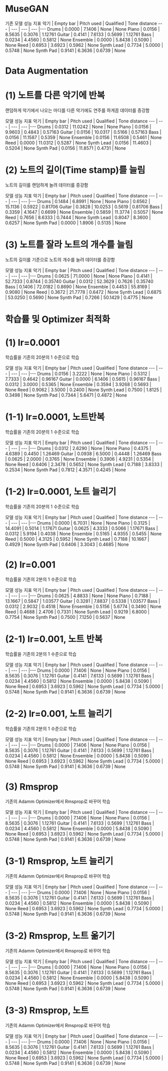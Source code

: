 # MuseGAN

기존 모델 성능 지표
악기 | Empty bar | Pitch used | Qualified | Tone distance
--- | --- | --- | --- |--- 
Drums | 0.0000 | 7.1406 | None | None
Piano | 0.0156 | 8.5635 | 0.3076 | 1.12761
Guitar | 0.4141 | 7.6133 | 0.5699 | 1.12761
Bass | 0.0234 | 4.4560 | 0.5812 | None
Ensemble | 0.0000 | 5.8438 | 0.5090 | None
Reed | 0.6953 | 3.6923 | 0.5962 | None
Synth Lead | 0.7734 | 5.0000 | 0.5748 | None
Synth Pad | 0.9141 | 6.3636 | 0.6739 | None

# Data Augmentation

# (1) 노트를 다른 악기에 반복
랜덤하게 악기에서 나오는 마디를 다른 악기에도 연주를 하게끔 데이터를 증강함

모델 성능 지표
악기 | Empty bar | Pitch used | Qualified | Tone distance
--- | --- | --- | --- |--- 
Drums | 0.0312 | 11.0242 | None | None
Piano | 0.0156 | 9.9603 | 0.4843 | 0.57163
Guitar | 0.0156 | 10.0317 | 0.5166 | 0.57163
Bass | 0.0156 | 11.1587 | 0.5359 | None
Ensemble | 0.0156 | 11.6508 | 0.5461 | None
Reed | 0.0000 | 11.0312 | 0.5287 | None
Synth Lead | 0.0156 | 11.4603 | 0.5204 | None
Synth Pad | 0.0156 | 11.8571 | 0.4731 | None

# (2) 노트의 길이(Time stamp)를 늘림
노트의 길이를 랜덤하게 늘려 데이터를 증강함

모델 성능 지표
악기 | Empty bar | Pitch used | Qualified | Tone distance
--- | --- | --- | --- |--- 
Drums | 0.1484 | 6.8991 | None | None
Piano | 0.6562 | 15.1136 | 0.5922 | 0.81706
Guitar | 0.3828 | 10.0253 | 0.5619 | 0.81706
Bass | 0.3359 | 4.1647 | 0.6699 | None
Ensemble | 0.5859 | 11.3774 | 0.5057 | None
Reed | 0.7656 | 8.6333 | 0.7444 | None
Synth Lead | 0.8047 | 8.3600 | 0.6257 | None
Synth Pad | 0.0000 | 1.8906 | 0.5135 | None

# (3) 노트를 잘라 노트의 개수를 늘림
노트의 길이를 기준으로 노트의 개수를 늘려 데이터를 증강함

모델 성능 지표
악기 | Empty bar | Pitch used | Qualified | Tone distance
--- | --- | --- | --- |--- 
Drums | 0.0625 | 71.0000 | None | None
Piano | 0.4141 | 52.7333 | 0.8744 | 0.35740
Guitar | 0.0312 | 52.3629 | 0.7626 | 0.35740
Bass | 0.1406 | 72.0182 | 0.8690 | None
Ensemble | 0.4453 | 55.8169 | 0.9080 | None
Reed | 0.3672 | 21.7778 | 0.6472 | None
Synth Lead | 0.6875 | 53.0250 | 0.5690 | None
Synth Pad | 0.7266 | 50.1429 | 0.4775 | None

# 학습률 및 Optimizer 최적화

# (1) lr=0.0001
학습률을 기존의 20분의 1 수준으로 학습

모델 성능 지표
악기 | Empty bar | Pitch used | Qualified | Tone distance
--- | --- | --- | --- |--- 
Drums | 0.0156 | 3.2222 | None | None
Piano | 0.5312 | 7.7333 | 0.4642 | 0.96167
Guitar | 0.0000 | 6.1406 | 0.5615 | 0.96167
Bass | 0.0312 | 3.0000 | 0.5365 | None
Ensemble | 0.3594 | 3.9268 | 0.5693 | None
Reed | 0.9062 | 3.5000 | 0.2400 | None
Synth Lead | 0.7500 | 1.8125 | 0.3498 | None
Synth Pad | 0.7344 | 5.6471 | 0.4872 | None

# (1-1) lr=0.0001, 노트반복
학습률을 기존의 20분의 1 수준으로 학습

모델 성능 지표
악기 | Empty bar | Pitch used | Qualified | Tone distance
--- | --- | --- | --- |--- 
Drums | 0.0312 | 2.6290 | None | None
Piano | 0.4375 | 4.6389 | 0.4450 | 1.26469
Guitar | 0.0938 | 6.5000 | 0.4448 | 1.26469
Bass | 0.0625 | 2.0000 | 0.3765 | None
Ensemble | 0.3906 | 4.9231 | 0.5354 | None
Reed | 0.6406 | 2.3478 | 0.5652 | None
Synth Lead | 0.7188 | 3.8333 | 0.2534 | None
Synth Pad | 0.7812 | 4.3571 | 0.4245 | None


# (1-2) lr=0.0001, 노트 늘리기
학습률을 기존의 20분의 1 수준으로 학습

모델 성능 지표
악기 | Empty bar | Pitch used | Qualified | Tone distance
--- | --- | --- | --- |--- 
Drums | 0.0000 | 6.7031 | None | None
Piano | 0.3125 | 14.4091 | 0.5014 | 1.17671
Guitar | 0.0625 | 4.3333 | 0.5066 | 1.17671
Bass | 0.0312 | 5.9194 | 0.4038 | None
Ensemble | 0.5165 | 4.9355 | 0.5455 | None
Reed | 0.5000 | 4.3125 | 0.5952 | None
Synth Lead | 0.7188 | 10.1667 | 0.4929 | None
Synth Pad | 0.6406 | 3.3043 | 0.4685 | None

# (2) lr=0.001
학습률을 기존의 2분의 1 수준으로 학습

모델 성능 지표
악기 | Empty bar | Pitch used | Qualified | Tone distance
--- | --- | --- | --- |--- 
Drums | 0.0625 | 4.8833 | None | None
Piano | 0.7188 | 13.1667 | 0.5847 | 1.03577
Guitar | 0.3281 | 7.8837 | 0.5338 | 1.03577
Bass | 0.0312 | 2.9032 | 0.4518 | None
Ensemble | 0.5156 | 5.6774 | 0.3490 | None
Reed | 0.4688 | 2.4706 | 0.7331 | None
Synth Lead | 0.9219 | 6.8000 | 0.7754 | None
Synth Pad | 0.7500 | 7.1250 | 0.5637 | None

# (2-1) lr=0.001, 노트 반복
학습률을 기존의 2분의 1 수준으로 학습

모델 성능 지표
악기 | Empty bar | Pitch used | Qualified | Tone distance
--- | --- | --- | --- |--- 
Drums | 0.0000 | 7.1406 | None | None
Piano | 0.0156 | 8.5635 | 0.3076 | 1.12761
Guitar | 0.4141 | 7.6133 | 0.5699 | 1.12761
Bass | 0.0234 | 4.4560 | 0.5812 | None
Ensemble | 0.0000 | 5.8438 | 0.5090 | None
Reed | 0.6953 | 3.6923 | 0.5962 | None
Synth Lead | 0.7734 | 5.0000 | 0.5748 | None
Synth Pad | 0.9141 | 6.3636 | 0.6739 | None

# (2-2) lr=0.001, 노트 늘리기
학습률을 기존의 2분의 1 수준으로 학습

모델 성능 지표
악기 | Empty bar | Pitch used | Qualified | Tone distance
--- | --- | --- | --- |--- 
Drums | 0.0000 | 7.1406 | None | None
Piano | 0.0156 | 8.5635 | 0.3076 | 1.12761
Guitar | 0.4141 | 7.6133 | 0.5699 | 1.12761
Bass | 0.0234 | 4.4560 | 0.5812 | None
Ensemble | 0.0000 | 5.8438 | 0.5090 | None
Reed | 0.6953 | 3.6923 | 0.5962 | None
Synth Lead | 0.7734 | 5.0000 | 0.5748 | None
Synth Pad | 0.9141 | 6.3636 | 0.6739 | None

# (3) Rmsprop
기존의 Adamm Optimizer에서 Rmsprop로 바꾸어 학습

모델 성능 지표
악기 | Empty bar | Pitch used | Qualified | Tone distance
--- | --- | --- | --- |--- 
Drums | 0.0000 | 7.1406 | None | None
Piano | 0.0156 | 8.5635 | 0.3076 | 1.12761
Guitar | 0.4141 | 7.6133 | 0.5699 | 1.12761
Bass | 0.0234 | 4.4560 | 0.5812 | None
Ensemble | 0.0000 | 5.8438 | 0.5090 | None
Reed | 0.6953 | 3.6923 | 0.5962 | None
Synth Lead | 0.7734 | 5.0000 | 0.5748 | None
Synth Pad | 0.9141 | 6.3636 | 0.6739 | None

# (3-1) Rmsprop, 노트 늘리기
기존의 Adamm Optimizer에서 Rmsprop로 바꾸어 학습

모델 성능 지표
악기 | Empty bar | Pitch used | Qualified | Tone distance
--- | --- | --- | --- |--- 
Drums | 0.0000 | 7.1406 | None | None
Piano | 0.0156 | 8.5635 | 0.3076 | 1.12761
Guitar | 0.4141 | 7.6133 | 0.5699 | 1.12761
Bass | 0.0234 | 4.4560 | 0.5812 | None
Ensemble | 0.0000 | 5.8438 | 0.5090 | None
Reed | 0.6953 | 3.6923 | 0.5962 | None
Synth Lead | 0.7734 | 5.0000 | 0.5748 | None
Synth Pad | 0.9141 | 6.3636 | 0.6739 | None

# (3-2) Rmsprop, 노트 옮기기
기존의 Adamm Optimizer에서 Rmsprop로 바꾸어 학습

모델 성능 지표
악기 | Empty bar | Pitch used | Qualified | Tone distance
--- | --- | --- | --- |--- 
Drums | 0.0000 | 7.1406 | None | None
Piano | 0.0156 | 8.5635 | 0.3076 | 1.12761
Guitar | 0.4141 | 7.6133 | 0.5699 | 1.12761
Bass | 0.0234 | 4.4560 | 0.5812 | None
Ensemble | 0.0000 | 5.8438 | 0.5090 | None
Reed | 0.6953 | 3.6923 | 0.5962 | None
Synth Lead | 0.7734 | 5.0000 | 0.5748 | None
Synth Pad | 0.9141 | 6.3636 | 0.6739 | None

# (3-3) Rmsprop, 노트 
기존의 Adamm Optimizer에서 Rmsprop로 바꾸어 학습

모델 성능 지표
악기 | Empty bar | Pitch used | Qualified | Tone distance
--- | --- | --- | --- |--- 
Drums | 0.0000 | 7.1406 | None | None
Piano | 0.0156 | 8.5635 | 0.3076 | 1.12761
Guitar | 0.4141 | 7.6133 | 0.5699 | 1.12761
Bass | 0.0234 | 4.4560 | 0.5812 | None
Ensemble | 0.0000 | 5.8438 | 0.5090 | None
Reed | 0.6953 | 3.6923 | 0.5962 | None
Synth Lead | 0.7734 | 5.0000 | 0.5748 | None
Synth Pad | 0.9141 | 6.3636 | 0.6739 | None
